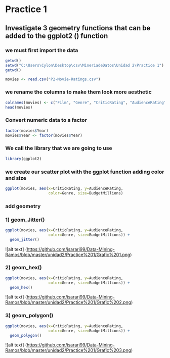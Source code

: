 # Practice 1

## Investigate 3 geometry functions that can be added to the ggplot2 () function


### we must first import the data

```r
getwd()
setwd("C:\Users\Cylon\Desktop\csv\MineriadeDatos\Unidad 2\Practice 1")
getwd()

movies <- read.csv("P2-Movie-Ratings.csv")
```

### we rename the columns to make them look more aesthetic
```r
colnames(movies) <- c("Film", "Genre", "CriticRating", "AudienceRating", "BudgetMillions", "Year")
head(movies)
```
### Convert numeric data to a factor
```r
factor(movies$Year)
movies$Year <- factor(movies$Year)
```

### We call the library that we are going to use
```r
library(ggplot2)
```
###  we create our scatter plot with the ggplot function adding color and size

```r
ggplot(movies, aes(x=CriticRating, y=AudienceRating, 
                   color=Genre, size=BudgetMillions)
```

### add geometry

### 1) geom_Jitter()
```r
ggplot(movies, aes(x=CriticRating, y=AudienceRating, 
                   color=Genre, size=BudgetMillions)) + 
  geom_jitter()
```
![alt text] (https://github.com/isarari99/Data-Mining-Ramos/blob/master/unidad2/Practice%201/Grafic%201.png)

### 2) geom_hex()
```r
ggplot(movies, aes(x=CriticRating, y=AudienceRating, 
                   color=Genre, size=BudgetMillions)) + 	
  geom_hex()
```
![alt text] (https://github.com/isarari99/Data-Mining-Ramos/blob/master/unidad2/Practice%201/Grafic%202.png)


### 3) geom_polygon()
```r
ggplot(movies, aes(x=CriticRating, y=AudienceRating, 
                   color=Genre, size=BudgetMillions)) + 	
  geom_polygon()
```
![alt text] (https://github.com/isarari99/Data-Mining-Ramos/blob/master/unidad2/Practice%201/Grafic%203.png)


